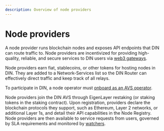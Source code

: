 ```yaml
---
description: Overview of node providers
---
```


# Node providers

A node provider runs blockchain nodes and exposes API endpoints that DIN can route traffic to.
Node providers are incentivized for providing high-quality, reliable, and secure services to DIN users
via [web3 gateways](../web3-gateways/index.md).

Node providers earn fiat, stablecoins, or other tokens for hosting nodes in DIN.
They are added to a Network-Services list so the DIN Router can effectively direct traffic and keep track of all relays.

To participate in DIN, a node operator must [onboard as an AVS operator](../avs/operator-onboarding/index.md).

Node providers join the DIN AVS through EigenLayer restaking (or staking tokens in the staking contract).
Upon registration, providers declare the blockchain protocols they support, such as Ethereum, Layer 2 networks, or additional Layer 1s, and detail their API capabilities in the Node Registry.
Node providers are then available to service requests from users, governed by SLA requirements and monitored by [watchers](../watchers/index.md).
